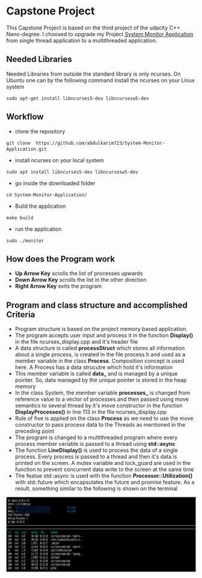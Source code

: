 # Capstone Project

This Capstone Project is based on the third project of the udacity C++ Nano-degree. I choosed to upgrade my Project [System Monitor Application](https://github.com/abdulkarim723/System-Monitor-Application/tree/e6e802dda9ae2f244970a3340c1784b6703570ba) from single thread application to a multithreaded application.

## Needed Libraries

Needed Libraries from outside the standard library is only ncurses. On Ubuntu one can by the following command install the ncurses on your Linux system
```
sudo apt-get install libncurses5-dev libncursesw5-dev
```
## Workflow
- clone the repository  
```
git clone  https://github.com/abdulkarim723/System-Monitor-Application.git  
```
- install ncurses on your local system  
```
sudo apt install libncurses5-dev libncursesw5-dev
```
- go inside the downloaded folder  
```
cd System-Monitor-Application/
```
- Build the application  
```
make build
```
- run the application  
```
sudo ./monitor
```

## How does the Program work
- **Up Arrow Key** scrolls the list of processes upwards
- **Down Arrow Key** scrolls the list in the other direction
- **Right Arrow Key** exits the program

## Program and class structure and accomplished Criteria
- Program structure is based on the project memory based application. 
- The program accepts user input and process it in the function **Display()** in the file ncurses_display.cpp and it's header file
- A data structure is called **processStruct** which stores all information about a single process, is created in the file process.h and used as a member variable in the class **Process**. Composition concept is used here. A Process has a data strucutre which hold it's information
- This member variable is called **data_** and is managed by a unique pointer. So, data managed by the unique pointer is stored in the heap memory 
- In the class System, the member variable **processes_** is changed from reference value to a vector of processes and then passed using move semantics to several thread by it's move constructor in the function **DisplayProcesses()** in line 113 in the file ncurses_display.cpp
- Rule of five is applied on the class **Process** as we need to use the move constructor to pass process data to the Threads as mentioned in the preceding point
- The program is changed to a multithreaded program where every process member variable is passed to a thread using **std::async**
- The function **LineDisplay()** is used to process the data of a single process. Every process is passed to a thread and then it's data is printed on the screen. A mutex variable and lock_guard are used in the function to prevent concurrent data write to the screen at the same time 
- The featue std::async is used with the function **Processor::Utilization()** with std::future which encapsulates the future and promise feature.
As a result, something similar to the following is shown on the terminal
<img src="monitor_.png" width="800" height="200" />
